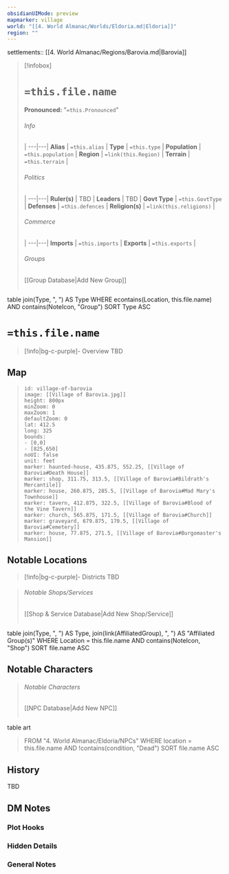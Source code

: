 ```yaml
---
obsidianUIMode: preview
mapmarker: village
world: "[[4. World Almanac/Worlds/Eldoria.md|Eldoria]]"
region: ""
---
```

settlements:: [[4. World Almanac/Regions/Barovia.md|Barovia]]
> [!infobox]
> # `=this.file.name`
> **Pronounced:**  "`=this.Pronounced`"
> ###### Info
>  |
> ---|---|
> **Alias** | `=this.alias` |
> **Type** | `=this.type` |
> **Population** | `=this.population` |
> **Region** | `=link(this.Region)` |
> **Terrain** | `=this.terrain` |
> ###### Politics
>  |
> ---|---|
> **Ruler(s)** | TBD |
> **Leaders** | TBD |
> **Govt Type** | `=this.GovtType` |
> **Defenses** | `=this.defences` |
> **Religion(s)** | `=link(this.religions)` |
> ###### Commerce
>  |
> ---|---|
> **Imports** | `=this.imports` |
> **Exports** | `=this.exports` |
> ###### Groups
> [[Group Database|Add New Group]]
> ```dataview 
table join(Type, ", ") AS Type
WHERE econtains(Location, this.file.name) AND contains(NoteIcon, "Group")
SORT Type ASC

# **`=this.file.name`**
> [!info|bg-c-purple]- Overview
TBD

## Map
> ```leaflet
> id: village-of-barovia
> image: [[Village of Barovia.jpg]]
> height: 800px
> minZoom: 0
> maxZoom: 1
> defaultZoom: 0
> lat: 412.5
> long: 325
> bounds:
> - [0,0]
> - [825,650]
> noUI: false
> unit: feet
> marker: haunted-house, 435.875, 552.25, [[Village of Barovia#Death House]]
> marker: shop, 311.75, 313.5, [[Village of Barovia#Bildrath's Mercantile]]
> marker: house, 260.875, 285.5, [[Village of Barovia#Mad Mary's Townhouse]]
> marker: tavern, 412.875, 322.5, [[Village of Barovia#Blood of the Vine Tavern]]
> marker: church, 565.875, 171.5, [[Village of Barovia#Church]]
> marker: graveyard, 679.875, 170.5, [[Village of Barovia#Cemetery]]
> marker: house, 77.875, 271.5, [[Village of Barovia#Burgomaster's Mansion]]
> ```

## Notable Locations

> [!info|bg-c-purple]- Districts
TBD

> ###### Notable Shops/Services
> [[Shop & Service Database|Add New Shop/Service]]
> ```dataview
table join(Type, ", ") AS Type, join(link(AffiliatedGroup), ", ") AS "Affiliated Group(s)"
WHERE Location = this.file.name AND contains(NoteIcon, "Shop")
SORT file.name ASC

## Notable Characters

> ###### Notable Characters
> [[NPC Database|Add New NPC]]
> ```dataview
table art
> FROM "4. World Almanac/Eldoria/NPCs"
WHERE location = this.file.name AND !contains(condition, "Dead")
SORT file.name ASC

## History
TBD

## DM Notes
### Plot Hooks


### Hidden Details


### General Notes
